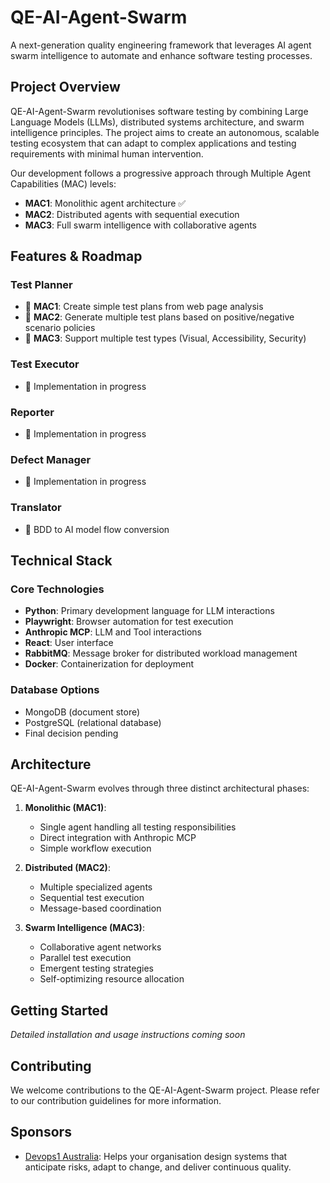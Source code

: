# QE-AI-Agent-Swarm

A next-generation quality engineering framework that leverages AI agent swarm intelligence to automate and enhance software testing processes.

## Project Overview

QE-AI-Agent-Swarm revolutionises software testing by combining Large Language Models (LLMs), distributed systems architecture, and swarm intelligence principles. The project aims to create an autonomous, scalable testing ecosystem that can adapt to complex applications and testing requirements with minimal human intervention.

Our development follows a progressive approach through Multiple Agent Capabilities (MAC) levels:

- **MAC1**: Monolithic agent architecture ✅
- **MAC2**: Distributed agents with sequential execution
- **MAC3**: Full swarm intelligence with collaborative agents

## Features & Roadmap

### Test Planner
- 🔄 **MAC1**: Create simple test plans from web page analysis
- 🔄 **MAC2**: Generate multiple test plans based on positive/negative scenario policies
- 🔄 **MAC3**: Support multiple test types (Visual, Accessibility, Security)

### Test Executor
- 🔄 Implementation in progress

### Reporter
- 🔄 Implementation in progress

### Defect Manager
- 🔄 Implementation in progress

### Translator
- 🔄 BDD to AI model flow conversion

## Technical Stack

### Core Technologies
- **Python**: Primary development language for LLM interactions
- **Playwright**: Browser automation for test execution
- **Anthropic MCP**: LLM and Tool interactions
- **React**: User interface
- **RabbitMQ**: Message broker for distributed workload management
- **Docker**: Containerization for deployment

### Database Options
- MongoDB (document store)
- PostgreSQL (relational database)
- Final decision pending

## Architecture

QE-AI-Agent-Swarm evolves through three distinct architectural phases:

1. **Monolithic (MAC1)**:
   - Single agent handling all testing responsibilities
   - Direct integration with Anthropic MCP
   - Simple workflow execution

2. **Distributed (MAC2)**:
   - Multiple specialized agents
   - Sequential test execution
   - Message-based coordination

3. **Swarm Intelligence (MAC3)**:
   - Collaborative agent networks
   - Parallel test execution
   - Emergent testing strategies
   - Self-optimizing resource allocation

## Getting Started

*Detailed installation and usage instructions coming soon*

## Contributing

We welcome contributions to the QE-AI-Agent-Swarm project. Please refer to our contribution guidelines for more information.

## Sponsors

- [Devops1 Australia](https://devops1.com.au/): Helps your organisation design systems that anticipate risks, adapt to change, and deliver continuous quality.